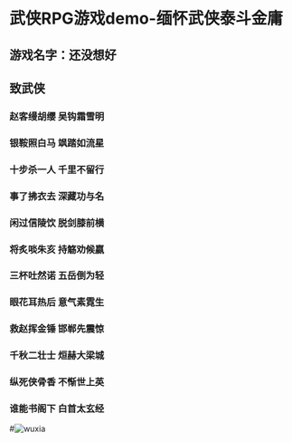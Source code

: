 # 武侠RPG游戏demo-缅怀武侠泰斗金庸
## 游戏名字：还没想好
##  致武侠
### 赵客缦胡缨 吴钩霜雪明
### 银鞍照白马 飒踏如流星
### 十步杀一人 千里不留行
### 事了拂衣去 深藏功与名
### 闲过信陵饮 脱剑膝前横
### 将炙啖朱亥 持觞劝候嬴
### 三杯吐然诺 五岳倒为轻
### 眼花耳热后 意气素霓生
### 救赵挥金锤 邯郸先震惊
### 千秋二壮士 烜赫大梁城
### 纵死侠骨香 不惭世上英
### 谁能书阁下 白首太玄经

#![wuxia](https://github-1251763511.cos.ap-hongkong.myqcloud.com/wuxia.jpg)
